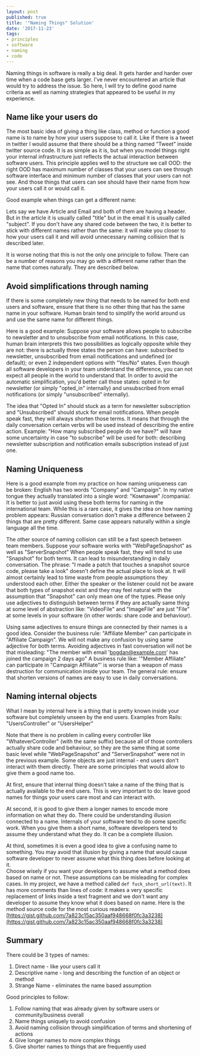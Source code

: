 ```yaml
---
layout: post
published: true
title: '"Naming Things" Solution'
date: '2017-11-23'
tags:
- principles
- software
- naming
- code
---
```


Naming things in software is really a big deal. It gets harder and harder over time when a code base gets larger.
I've never encountered an article that would try to address the issue. So here, I will try to define good name criteria as well as naming strategies that appeared to be useful in my experience.

<!--more-->

## Name like your users do

The most basic idea of giving a thing like class, method or function a good name is to name by how your users suppose to call it.
Like if there is a tweet in twitter I would assume that there should be a thing named "Tweet" inside twitter source code.
It is as simple as it is, but when you model things right your internal infrastructure just reflects the actual interaction between software users. This principle applies well to the structure we call OOD: the right OOD has maximum number of classes that your users can see through software interface and minimum number of classes that your users can not see. And those things that users can see should have their name from how your users call it or would call it.

Good example when things can get a different name:

Lets say we have Article and Email and both of them are having a header. But in the article it is usually called "title" but in the email it is usually called "subject". If you don't have any shared code between the two, it is better to stick with different names rather than the same: it will make you closer to how your users call it and will avoid unnecessary naming collision that is described later.

It is worse noting that this is not the only one principle to follow. There can be a number of reasons you may go with a different name rather than the name that comes naturally. They are described below.

## Avoid simplifications through naming

If there is some completely new thing that needs to be named for both end users and software, ensure that there is no other thing that has the same name in your software.
Human brain tend to simplify the world around us and use the same name for different things.

Here is a good example:
Suppose your software allows people to subscribe to newsletter and to unsubscribe from email notifications.
In this case, human brain interprets this two possibilities as logically opposite while they are not: there is actually three states the person can have: subscribed to newsletter, unsubscribed from email notifications and undefined (or default); or even 2 independent options with "Yes/No" states. Even though all software developers in your team understand the difference, you can not expect all people in the world to understand that.
In order to avoid the automatic simplification, you'd better call those states: opted in for newsletter (or simply "opted\_in" internally) and unsubscribed from email notifications (or simply "unsubscribed" internally).

The idea that "Opted In" should stuck as a term for newsletter subscription and "Unsubscribed" should stuck for email notifications. When people speak fast, they will always shorten those terms. It means that through the daily conversation certain verbs will be used instead of describing the entire action. Example: "How many subscribed people do we have?" will have some uncertainty in case "to subscribe" will be used for both: describing newsletter subscription and notification emails subscription instead of just one.

## Naming Uniqueness

Here is a good example from my practice on how naming uniqueness can be broken:
English has two words "Company" and "Campaign". In my native tongue they actually translated into a single word: "Компания" /compania/. It is better to just avoid using these both terms for naming in the international team. While this is a rare case, it gives the idea on how naming problem appears: Russian conversation don't make a difference between 2 things that are pretty different. Same case appears naturally within a single language all the time.

The other source of naming collision can still be a fast speech between team members.
Suppose your software works with "WebPageSnapshot" as well as "ServerSnapshot"
When people speak fast, they will tend to use "Snapshot" for both terms. It can lead to misunderstanding in daily conversation.
The phrase: "I made a patch that touches a snapshot source code, please take a look" doesn't define the actual place to look at. It will almost certainly lead to time waste from people assumptions they understood each other. Either the speaker or the listener could not be aware that both types of snapshot exist and they may feel natural with the assumption that "Snapshot" can only mean one of the types.
Please only use adjectives to distinguish between terms if they are actually same thing at some level of abstraction like:
"VideoFile" and "ImageFile" are just "File" at some levels in your software (in other words: share code and behaviour).

Using same adjectives to ensure things are connected by their names is a good idea.
Consider the business rule: "Affiliate Member" can participate in "Affiliate Campaign". 
We will not make any confusion by using same adjective for both terms. Avoiding adjectives in fast conversation will not be that misleading: "The member with email 'bogdan@example.com' has joined the campaign 2 days ago"
A business rule like: '"Member Affiliate" can participate in "Campaign Affiliate"' is worse than a weapon of mass destruction for communication inside your team. 
The general rule: ensure that shorten versions of names are easy to use in daily conversations.

## Naming internal objects

What I mean by internal here is a thing that is pretty known inside your software but completely unseen by the end users.
Examples from Rails: "UsersController" or "UsersHelper"

Note that there is no problem in calling every controller like "WhateverController" (with the same suffix) because all of those controllers actually share code and behaviour, so they are the same thing at some basic level while "WebPageSnapshot" and "ServerSnapshot" were not in the previous example.
Some objects are just internal - end users don't interact with them directly. There are some principles that would allow to give them a good name too.

At first, ensure that internal thing doesn't take a name of the thing that is actually available to the end users. This is very important to do: leave good names for things your users care most and can interact with.

At second,  it is good to give them a longer names to encode more information on what they do. There could be understanding illusion connected to a name. Internals of your software tend to do some specific work. When you give them a short name, software developers tend to assume they understand what they do. It can be a complete illusion. 

At third, sometimes it is even a good idea to give a confusing name to something.
 You may avoid that illusion by giving a name that would cause software developer to never assume what this thing does before looking at it.  
 Choose wisely if you want your developers to assume what a method does based on name or not. These assumptions can be misleading for complex cases. In my project, we have a method called `def fuck_short_url(text)`. It has more comments than lines of code: it makes a very specific replacement of links inside a text fragment and we don't want any developer to assume they know what it does based on name. Here is the method source code for the most curious readers: [https://gist.github.com/7a823c15ac350aaf948668f0fc3a3238](https://gist.github.com/7a823c15ac350aaf948668f0fc3a3238)


## Summary

There could be 3 types of names: 

1. Direct name - like your users call it
2. Descriptive name - long and describing the function of an object or method
3. Strange Name - eliminates the name based assumption

Good principles to follow:

1. Follow naming that was already given by software users or community/business overall
2. Name things uniquely to avoid confusion
3. Avoid naming collision through simplification of terms and shortening of actions
4. Give longer names to more complex things 
5. Give shorter names to things that are frequently used

